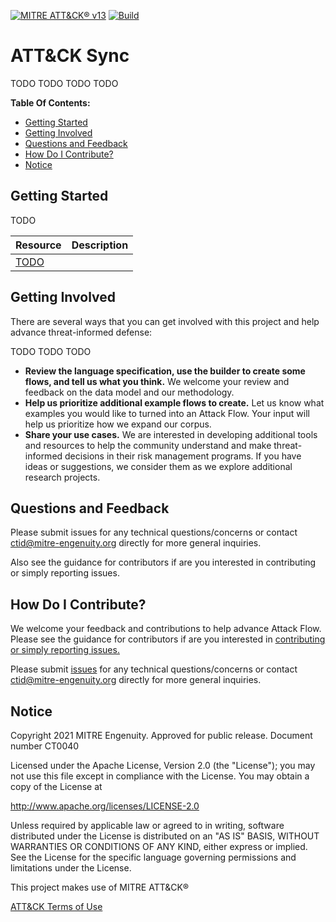 [![MITRE ATT&CK® v13](https://img.shields.io/badge/MITRE%20ATT%26CK®-v13-red)](https://attack.mitre.org/versions/v13/)
[![Build](https://github.com/center-for-threat-informed-defense/attack-sync/actions/workflows/build.yml/badge.svg)](https://github.com/center-for-threat-informed-defense/attack-sync/actions/workflows/build.yml)

# ATT&CK Sync

TODO TODO TODO TODO

**Table Of Contents:**

- [Getting Started](#getting-started)
- [Getting Involved](#getting-involved)
- [Questions and Feedback](#questions-and-feedback)
- [How Do I Contribute?](#how-do-i-contribute)
- [Notice](#notice)

## Getting Started

TODO

| Resource     | Description |
| ------------ | ----------- |
| [TODO](TODO) |             |

## Getting Involved

There are several ways that you can get involved with this project and help
advance threat-informed defense:

TODO TODO TODO

- **Review the language specification, use the builder to create some flows, and tell us
  what you think.** We welcome your review and feedback on the data model and our
  methodology.
- **Help us prioritize additional example flows to create.** Let us know what examples
  you would like to turned into an Attack Flow. Your input will help us prioritize how
  we expand our corpus.
- **Share your use cases.** We are interested in developing additional tools and
  resources to help the community understand and make threat-informed decisions in their
  risk management programs. If you have ideas or suggestions, we consider them as we
  explore additional research projects.

## Questions and Feedback

Please submit issues for any technical questions/concerns or contact
ctid@mitre-engenuity.org directly for more general inquiries.

Also see the guidance for contributors if are you interested in contributing or simply
reporting issues.

## How Do I Contribute?

We welcome your feedback and contributions to help advance Attack Flow. Please see the
guidance for contributors if are you interested in [contributing or simply reporting
issues.](/CONTRIBUTING.md)

Please submit
[issues](https://github.com/center-for-threat-informed-defense/attack-flow/issues) for
any technical questions/concerns or contact ctid@mitre-engenuity.org directly for more
general inquiries.

## Notice

Copyright 2021 MITRE Engenuity. Approved for public release. Document number CT0040

Licensed under the Apache License, Version 2.0 (the "License"); you may not use this
file except in compliance with the License. You may obtain a copy of the License at

http://www.apache.org/licenses/LICENSE-2.0

Unless required by applicable law or agreed to in writing, software distributed under
the License is distributed on an "AS IS" BASIS, WITHOUT WARRANTIES OR CONDITIONS OF ANY
KIND, either express or implied. See the License for the specific language governing
permissions and limitations under the License.

This project makes use of MITRE ATT&CK®

[ATT&CK Terms of Use](https://attack.mitre.org/resources/terms-of-use/)
